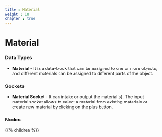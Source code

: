 ```yaml
---
title : Material
weight : 18
chapter : true
---
```


# Material

### Data Types

- **Material** - It is a data-block that can be assigned to one or more objects, and different
    materials can be assigned to different parts of the object.

### Sockets

- **Material Socket** - It can intake or output the material(s). The input material socket
    allows to select a material from existing materials or create new material by clicking
    on the plus button.

### Nodes
{{% children %}}
